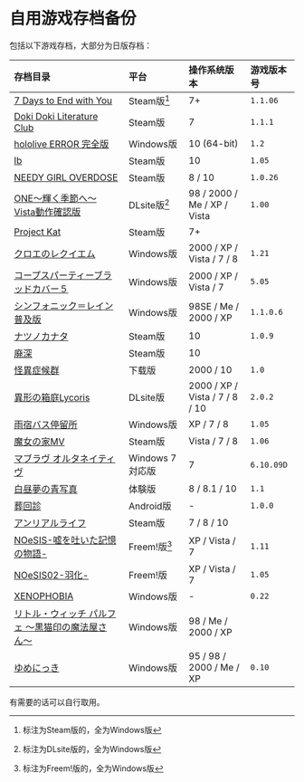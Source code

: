# 自用游戏存档备份

包括以下游戏存档，大部分为日版存档：

| 存档目录                                                                                                                                        | 平台             | 操作系统版本                   | 游戏版本号 |
| :----------------------                                                                                                                         | :------          | :----                          | :------    |
| [7 Days to End with You](7%20Days%20to%20End%20with%20You)                                                                                      | Steam版[^1]      | 7+                             | `1.1.06`   |
| [Doki Doki Literature Club](DDLC-1454445547)                                                                                                    | Steam版          | 7                              | `1.1.1`    |
| [hololive ERROR 完全版](hololive%20ERROR)                                                                                                       | Windows版        | 10 (64-bit)                    | `1.2`      |
| [Ib](Ib)                                                                                                                                        | Steam版          | 10                             | `1.05`     |
| [NEEDY GIRL OVERDOSE](NEEDY%20GIRL%20OVERDOSE)                                                                                                  | Steam版          | 8 / 10                         | `1.0.26`   |
| [ONE～輝く季節へ～ Vista動作確認版](ONE_FV)                                                                                                     | DLsite版[^2]     | 98 / 2000 / Me / XP / Vista    | `1.00`     |
| [Project Kat](ProjectKat)                                                                                                                       | Steam版          | 7+                             |            |
| [クロエのレクイエム](cloe)                                                                                                                      | Windows版        | 2000 / XP / Vista / 7 / 8      | `1.21`     |
| [コープスパーティーブラッドカバー５](CorpsePartyBC_5)                                                                                           | Windows版        | 2000 / XP / Vista / 7          | `5.05`     |
| [シンフォニック＝レイン 普及版](SRVE)                                                                                                           | Windows版        | 98SE / Me / 2000 / XP          | `1.1.0.6`  |
| [ナツノカナタ](natsuno-kanata)                                                                                                                  | Steam版          | 10                             | `1.0.9`    |
| [廃深](haishin)                                                                                                                                 | Steam版          | 10                             |            |
| [怪異症候群](%E6%80%AA%E7%95%B0%E7%97%87%E5%80%99%E7%BE%A4)                                                                                     | 下载版           | 2000 / 10                      | `1.0`      |
| [異形の箱庭Lycoris](%E7%95%B0%E5%BD%A2%E3%81%AE%E7%AE%B1%E5%BA%AD%E3%80%80%E3%80%80Lycoris.2.0.2)                                               | DLsite版         | 2000 / XP / Vista / 7 / 8 / 10 | `2.0.2`    |
| [雨宿バス停留所](abt)                                                                                                                           | Windows版        | XP / 7 / 8                     | `1.05`     |
| [魔女の家MV](%E9%AD%94%E5%A5%B3%E3%81%AE%E5%AE%B6MV)                                                                                            | Steam版          | Vista / 7 / 8                  | `1.06`     |
| [マブラヴ オルタネイティヴ](%E3%83%9E%E3%83%96%E3%83%A9%E3%83%B4%E3%82%AA%E3%83%AB%E3%82%BF%E3%83%8D%E3%82%A4%E3%83%86%E3%82%A3%E3%83%B4Latest) | Windows 7 対応版 | 7                              | `6.10.09D` |
| [白昼夢の青写真](%E7%99%BD%E6%98%BC%E5%A4%A2%E3%81%AE%E9%9D%92%E5%86%99%E7%9C%9F%E3%80%80%E4%BD%93%E9%A8%93%E7%89%88)                           | 体験版           | 8 / 8.1 / 10                   | `1.1`      |
| [葬回診](com.uniteatsushi.sokaishin)                                                                                                            | Android版        | -                              | `1.0.0`    |
| [アンリアルライフ](./)                                                                                                                          | Steam版          | 7 / 8 / 10                     |            |
| [NOeSIS-嘘を吐いた記憶の物語-](Noesis01)                                                                                                        | Freem!版[^3]     | XP / Vista / 7                 | `1.11`     |
| [NOeSIS02-羽化-](Noesis02)                                                                                                                      | Freem!版         | XP / Vista / 7                 | `1.05`     |
| [XENOPHOBIA](Xeno%2B)                                                                                                                           | Windows版        | -                              | `0.22`     |
| [リトル・ウィッチ パルフェ 〜黒猫印の魔法屋さん〜](./)                                                                                          | Windows版        | 98 / Me / 2000 / XP            |            |
| [ゆめにっき](%E3%82%86%E3%82%81%E3%81%AB%E3%81%A3%E3%81%8D)                                                                                     | Windows版        | 95 / 98 / 2000 / Me / XP       | `0.10`     |

有需要的话可以自行取用。

[^1]: 标注为Steam版的，全为Windows版
[^2]: 标注为DLsite版的，全为Windows版
[^3]: 标注为Freem!版的，全为Windows版
